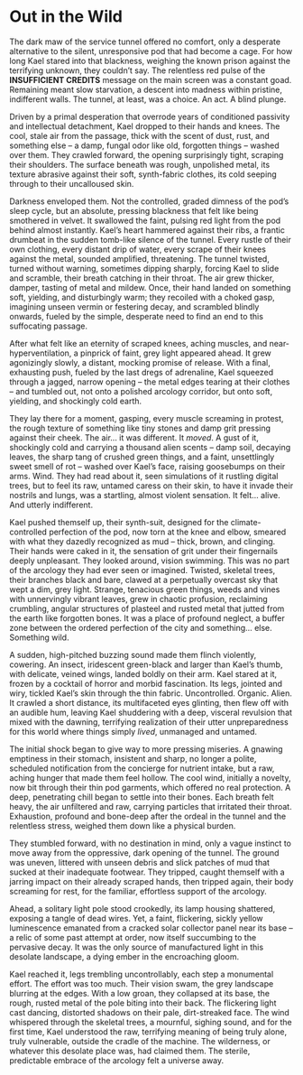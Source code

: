 # Out in the Wild

The dark maw of the service tunnel offered no comfort, only a desperate alternative to the silent, unresponsive pod that had become a cage. For how long Kael stared into that blackness, weighing the known prison against the terrifying unknown, they couldn’t say. The relentless red pulse of the **INSUFFICIENT CREDITS** message on the main screen was a constant goad. Remaining meant slow starvation, a descent into madness within pristine, indifferent walls. The tunnel, at least, was a choice. An act. A blind plunge.

Driven by a primal desperation that overrode years of conditioned passivity and intellectual detachment, Kael dropped to their hands and knees. The cool, stale air from the passage, thick with the scent of dust, rust, and something else – a damp, fungal odor like old, forgotten things – washed over them. They crawled forward, the opening surprisingly tight, scraping their shoulders. The surface beneath was rough, unpolished metal, its texture abrasive against their soft, synth-fabric clothes, its cold seeping through to their uncalloused skin.

Darkness enveloped them. Not the controlled, graded dimness of the pod’s sleep cycle, but an absolute, pressing blackness that felt like being smothered in velvet. It swallowed the faint, pulsing red light from the pod behind almost instantly. Kael’s heart hammered against their ribs, a frantic drumbeat in the sudden tomb-like silence of the tunnel. Every rustle of their own clothing, every distant drip of water, every scrape of their knees against the metal, sounded amplified, threatening. The tunnel twisted, turned without warning, sometimes dipping sharply, forcing Kael to slide and scramble, their breath catching in their throat. The air grew thicker, damper, tasting of metal and mildew. Once, their hand landed on something soft, yielding, and disturbingly warm; they recoiled with a choked gasp, imagining unseen vermin or festering decay, and scrambled blindly onwards, fueled by the simple, desperate need to find an end to this suffocating passage.

After what felt like an eternity of scraped knees, aching muscles, and near-hyperventilation, a pinprick of faint, grey light appeared ahead. It grew agonizingly slowly, a distant, mocking promise of release. With a final, exhausting push, fueled by the last dregs of adrenaline, Kael squeezed through a jagged, narrow opening – the metal edges tearing at their clothes – and tumbled out, not onto a polished arcology corridor, but onto soft, yielding, and shockingly cold earth.

They lay there for a moment, gasping, every muscle screaming in protest, the rough texture of something like tiny stones and damp grit pressing against their cheek. The air… it was different. It *moved*. A gust of it, shockingly cold and carrying a thousand alien scents – damp soil, decaying leaves, the sharp tang of crushed green things, and a faint, unsettlingly sweet smell of rot – washed over Kael’s face, raising goosebumps on their arms. Wind. They had read about it, seen simulations of it rustling digital trees, but to feel its raw, untamed caress on their skin, to have it invade their nostrils and lungs, was a startling, almost violent sensation. It felt… alive. And utterly indifferent.

Kael pushed themself up, their synth-suit, designed for the climate-controlled perfection of the pod, now torn at the knee and elbow, smeared with what they dazedly recognized as mud – thick, brown, and clinging. Their hands were caked in it, the sensation of grit under their fingernails deeply unpleasant. They looked around, vision swimming. This was no part of the arcology they had ever seen or imagined. Twisted, skeletal trees, their branches black and bare, clawed at a perpetually overcast sky that wept a dim, grey light. Strange, tenacious green things, weeds and vines with unnervingly vibrant leaves, grew in chaotic profusion, reclaiming crumbling, angular structures of plasteel and rusted metal that jutted from the earth like forgotten bones. It was a place of profound neglect, a buffer zone between the ordered perfection of the city and something… else. Something wild.

A sudden, high-pitched buzzing sound made them flinch violently, cowering. An insect, iridescent green-black and larger than Kael’s thumb, with delicate, veined wings, landed boldly on their arm. Kael stared at it, frozen by a cocktail of horror and morbid fascination. Its legs, jointed and wiry, tickled Kael’s skin through the thin fabric. Uncontrolled. Organic. Alien. It crawled a short distance, its multifaceted eyes glinting, then flew off with an audible hum, leaving Kael shuddering with a deep, visceral revulsion that mixed with the dawning, terrifying realization of their utter unpreparedness for this world where things simply *lived*, unmanaged and untamed.

The initial shock began to give way to more pressing miseries. A gnawing emptiness in their stomach, insistent and sharp, no longer a polite, scheduled notification from the concierge for nutrient intake, but a raw, aching hunger that made them feel hollow. The cool wind, initially a novelty, now bit through their thin pod garments, which offered no real protection. A deep, penetrating chill began to settle into their bones. Each breath felt heavy, the air unfiltered and raw, carrying particles that irritated their throat. Exhaustion, profound and bone-deep after the ordeal in the tunnel and the relentless stress, weighed them down like a physical burden.

They stumbled forward, with no destination in mind, only a vague instinct to move away from the oppressive, dark opening of the tunnel. The ground was uneven, littered with unseen debris and slick patches of mud that sucked at their inadequate footwear. They tripped, caught themself with a jarring impact on their already scraped hands, then tripped again, their body screaming for rest, for the familiar, effortless support of the arcology.

Ahead, a solitary light pole stood crookedly, its lamp housing shattered, exposing a tangle of dead wires. Yet, a faint, flickering, sickly yellow luminescence emanated from a cracked solar collector panel near its base – a relic of some past attempt at order, now itself succumbing to the pervasive decay. It was the only source of manufactured light in this desolate landscape, a dying ember in the encroaching gloom.

Kael reached it, legs trembling uncontrollably, each step a monumental effort. The effort was too much. Their vision swam, the grey landscape blurring at the edges. With a low groan, they collapsed at its base, the rough, rusted metal of the pole biting into their back. The flickering light cast dancing, distorted shadows on their pale, dirt-streaked face. The wind whispered through the skeletal trees, a mournful, sighing sound, and for the first time, Kael understood the raw, terrifying meaning of being truly alone, truly vulnerable, outside the cradle of the machine. The wilderness, or whatever this desolate place was, had claimed them. The sterile, predictable embrace of the arcology felt a universe away.

